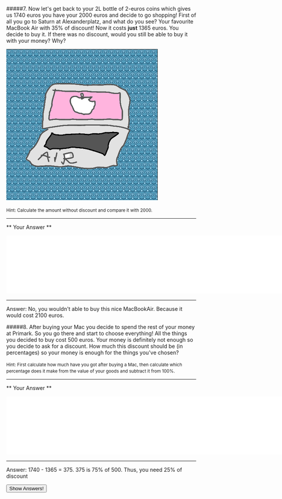 #####7. Now let's get back to your 2L bottle of 2-euros coins which gives us 1740 euros you have your 2000 euros and 
decide to go shopping! First of all you go to Saturn at Alexanderplatz, and what do you see? Your favourite MacBook Air with 35% of discount! Now it costs **just** 1365 euros. You decide to buy it. If there was no discount, would you still be able to buy it with your money? Why?

![](air.png)

<small><span class="gray">Hint</span>: Calculate the amount without discount and compare it with 2000.</small>

---

** Your Answer **

<textarea style="border:none;" rows="10" cols="100"></textarea>
---

<div class="answer hidden">
    Answer: No, you wouldn't able to buy this nice MacBookAir. Because it would cost 2100 euros.
</div>

#####8. After buying your Mac you decide to spend the rest of your money at Primark. So you go there and start to choose everything! All the things you decided to buy cost 500 euros. Your money is definitely not enough so you decide to ask for a discount. How much this discount should be (in percentages) so your money is enough for the things you've chosen?

<small><span class="gray">Hint</span>: First calculate how much have you got after buying a Mac, then calculate which percentage does it make from the value of your goods and subtract it from 100%.</small>

---

** Your Answer **

<textarea style="border:none;" rows="10" cols="100"></textarea>
---

<div class="answer hidden">
    Answer: 1740 - 1365 = 375. 375 is 75% of 500. Thus, you need 25% of discount
</div>

<button class="show-answers">Show Answers!</button>
